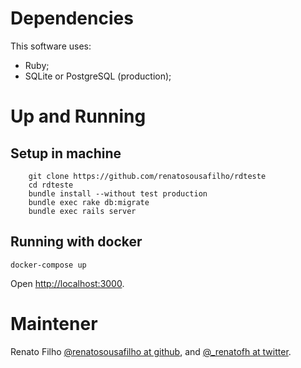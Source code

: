 # Dependencies

This software uses:

* Ruby;
* SQLite or PostgreSQL (production);

# Up and Running

## Setup in machine
```
    git clone https://github.com/renatosousafilho/rdteste
    cd rdteste
    bundle install --without test production
    bundle exec rake db:migrate
    bundle exec rails server
```

## Running with docker
```
docker-compose up
```

Open [http://localhost:3000](http://localhost:3000).

# Maintener

Renato Filho [@renatosousafilho at github](http://github.com/renatosousafilho), and
[@_renatofh at twitter](http://twitter.com/_renatofh).


